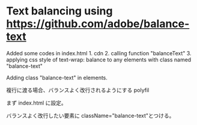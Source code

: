 # Text balancing using https://github.com/adobe/balance-text

Added some codes in index.html 1. cdn 2. calling function "balanceText" 3. applying css style of text-wrap: balance to any elements with class named "balance-text"

Adding class "balance-text" in elements.

複行に渡る場合、バランスよく改行されるようにする polyfil

まず index.html に設定。

バランスよく改行したい要素に className="balance-text"とつける。
